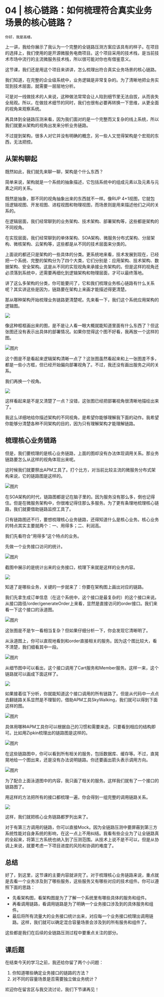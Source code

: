 # 04 | 核心链路：如何梳理符合真实业务场景的核心链路？

    你好，我是高楼。

上一讲，我给你展示了我认为一个完整的全链路压测方案应该具有的样子。在项目的选择上，我们使用的是开源微服务电商项目。这个项目采用的技术栈，是当前技术市场中流行的主流微服务技术栈，所以很可能对你也有借鉴意义。

这节课，我们还是用这个项目来讲讲，怎么梳理出符合真实业务场景的核心链路。

我们知道，在完整的企业级系统中，业务逻辑是非常复杂的。为了清晰地把业务实现到技术层面，就需要一层层地分析。

可是对一线做技术的人来说，这种做法常常会让人陷到细节里无法自拔，从而丧失全局观。所以，在做技术细节的同时，我们也很有必要再转换一下思维，从更全面的视角来观察系统。

再具体到全链路压测来看，因为我们面对的是一个完整而又复杂的线上系统，所以我们就要从架构的视角出发来分析业务链路。

不过提到架构，很多人对它并没有明确的概念，另一些人又觉得架构是个宏观的东西，无法把控。

## 从架构聊起

既然如此，我们就先来聊一聊，架构是个什么东西？

简单来说，架构就是一个系统的抽象描述，它包括系统中的组成元素以及元素与元素之间的关系。

既然是抽象，那不同的视角抽象出来的东西就不一样。像RUP 4+1视图，它就包括逻辑视图、开发视图、进程视图和物理视图，而场景则是用来描述他们之间的关系的。

在逻辑层面，我们经常聊到的业务架构、技术架构、部署架构等，这些都是架构的不同视角。

在实现层面，我们经常聊到的单体架构、SOA架构、微服务分布式架构、分层架构、微核架构、云架构等，这些都是从不同的技术层面来分类的。

上面说的都还只是架构的一些具体的分类。更系统地来看，技术发展到现在，已经把一个系统、完整的架构分为了四个大类，它们分别是：应用架构、技术架构、数据架构、安全架构。这是从不同的实现视角来承接业务架构的。但是这样的视角还必须落到系统中，还需要再细化到逻辑架构和物理层面，才可以最终落地。

讲了这么多架构的分类，你可能要问了，它和我们梳理业务核心链路有什么关系呢？其实讲这些是因为，链路要在架构上来画才能描述得更清楚。

那从哪种架构开始梳理业务链路更清楚呢。先来看一下，我们这个系统应用架构的逻辑图。

![](https://static001.geekbang.org/resource/image/46/32/46ae02d0f31af5831382216700a75632.jpg?wh=1920x1453)

像这种框框画出来的图，是不是让人看一眼大概就能知道里面有什么东西了？但这张图还没有表示出具体的部署情况。如果你觉得这个图不好看，我再放一个这样的图。

![图片](https://static001.geekbang.org/resource/image/2f/4b/2f032901efyy2d9f9e3df8f123e8534b.png?wh=1673x926)

这个图是不是看起来逻辑架构清晰一点了？这张图虽然看起来和上一张图差不多，都是一些小方框，但已经开始偏向部署视角了。不过，我还没有画出服务之间的关系。

我们再换一个视角。

![](https://static001.geekbang.org/resource/image/ab/9e/abd7df412998461cd240fe314104a99e.jpg?wh=1920x1590)

这样看起来是不是又清楚了一点？没错，这张图已经把部署视角很清晰地描绘出来了。

我这么详细地给你描述架构的不同视角，是希望你能够理解我下面的动作。我希望你能够分清楚各种不同架构的目的，因为只有理解架构才能理解链路。

## 梳理核心业务链路

但是，我们要梳理的是核心业务链路，上面的图却没有办法体现调用关系。那业务链路要怎么从这样的视角体现出来呢。

这时候我们就要祭出APM工具了。打个比方，对当前比较主流的微服务分布式架构来说，它的链路图是这样的。

![图片](https://static001.geekbang.org/resource/image/cf/74/cf08a14529f7a888a3ddb1348c9f1c74.png?wh=1920x1143)

在SOA架构的时代，链路图都是记在脑子里的。因为服务没有那么多，倒也记得住。但是在微服务架构中，你很难记得住那么多服务。为了更有条理地梳理核心链路，我们就要借助链路监控工具了。

只有链路图还不行，要想梳理核心业务链路，还得知道什么是核心业务。核心业务的特点其实主要就两个：一、用得多；二、利润高。

我们先看符合“用得多”这个特点的业务。

先做一个业务接口访问的统计。

![图片](https://static001.geekbang.org/resource/image/fa/b9/fa9716d8514b597995ba008cc3ebbeb9.png?wh=252x340)

截图中展示的是统计出来的业务接口，梳理下来就是这样的业务内容。

![](https://static001.geekbang.org/resource/image/ff/82/ffeb1ca2f370f317d671bfacb946b182.jpg?wh=1920x917)

知道了是哪些业务，关键的一步就来了：你要在架构图上画出对应的链路。

我们先拿生成订单信息（在这个系统中，这个接口是最复杂的）的这个接口来说。从接口路径/order/generateOrder上来看，显然是直接访问的order接口。我们来看一下这个接口的泳道图。

![图片](https://static001.geekbang.org/resource/image/8d/8e/8da29a39eda07e833760d8a95b41698e.png?wh=1920x2554)

这张图是不是乍一看相当复杂？但如果仔细分析一下，你会发现它清晰明了。

从泳道图上，你可以直观地看到和order直接相关的服务。因为这个图比较大，看不清楚，我们细看其中一段。

![图片](https://static001.geekbang.org/resource/image/ec/6e/ecf1d18ea4295f7411868ce89dfbe06e.png?wh=1023x730)

从细节图中可以看出，这个接口调用了Cart服务和Member服务。这样一来，这个链路就可以画成下面这样了。

![](https://static001.geekbang.org/resource/image/e2/b0/e2aabb4b9185d6f304ea73df5fb429b0.jpg?wh=1920x794)

如果接着往下分析，你就能知道这个接口调用的所有链路了。但是从代码中一点点去翻链路关系显然是不理智的，借助APM工具SkyWalking，我们就可以得到下面这样的图。

![图片](https://static001.geekbang.org/resource/image/c2/50/c2bf12532f7bd2caf09314bc0ee73a50.png?wh=1007x680)

具体用哪种APM工具你可以根据自己的习惯和需要来选，只要看到相应的结构即可。比如用Zipkin梳理出的链路图是这样的。

![图片](https://static001.geekbang.org/resource/image/28/d0/2861380c4fbda55d3bbfe14842c5a1d0.png?wh=1920x1043)

在这些链路图中，你可以看到所有相关的服务，包括数据库、缓存等。不过，直晃晃地给一个图出来，还是没有办法说明链路。你还要画出箭头表示调用方向。

![图片](https://static001.geekbang.org/resource/image/af/83/af9e53bb6c993852e5bbb377011f2683.jpg?wh=1920x1297)

为了配合上面泳道图中的内容，我只画了相关的服务。这样我们就有了一个接口的链路图了。

用这样的方法把所有的接口都梳理一遍，你会得到一组完整的调用链路关系。

![](https://static001.geekbang.org/resource/image/43/d3/438832ce2a5a276151917068d89480d3.jpg?wh=1920x1080)

这样，我们就把核心业务链路都罗列出来了。

对于有第三方调用的链路，你可以直接Mock。因为全链路压测中要屏蔽到第三方系统性能对自身系统的影响，在这一点上不用纠结。我看有些企业为了让全链路真的全起来，将第三方系统也纳入到了压测范围。从技术上说不是不可以，但是从协调上来说，就要考虑一下项目进度的风险和协调的难度了。

## 总结

好了，到这里，这节课的主要内容就讲完了。对于梳理核心业务链路来说，重点就是去看一个业务涉及到了哪些服务，这些服务又有哪些对应的技术组件。你可以遵照下面的思路：

*   先看架构图，看架构图是为了了解一个系统里有哪些具体的服务和组件。
*   再看调用链路，看调用链路是为了明确一个业务接口涉及到的具体服务和组件。
*   最后将所有流量大的业务接口统计出来，对应每一个业务接口梳理出调用链路。这样，我们就可以确定混合容量场景会涉及到的所有服务和组件了。

这些都是我们在后续的全链路压测过程中要重点关注的部分。

## 课后题

在结束今天的学习之前，我还给你留了两个小问题：

1.  你知道哪些确定业务接口的链路的方法？
2.  对不同的容量场景是否需要独立做业务统计？

欢迎你在留言区与我交流讨论，我们下节课再见！
    